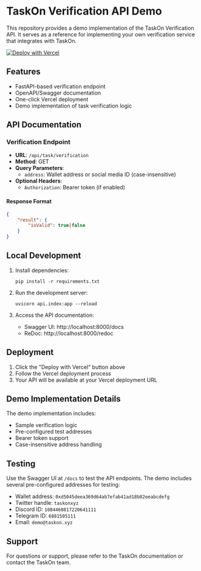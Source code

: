 # TaskOn Verification API Demo

This repository provides a demo implementation of the TaskOn Verification API. It serves as a reference for implementing your own verification service that integrates with TaskOn.

[![Deploy with Vercel](https://vercel.com/button)](https://vercel.com/new/clone?repository-url=https%3A%2F%2Fgithub.com%2Ftaskon-xyz%2Ftaskon-verification-demo)

## Features

- FastAPI-based verification endpoint
- OpenAPI/Swagger documentation
- One-click Vercel deployment
- Demo implementation of task verification logic

## API Documentation

### Verification Endpoint

- **URL**: `/api/task/verification`
- **Method**: GET
- **Query Parameters**: 
  - `address`: Wallet address or social media ID (case-insensitive)
- **Optional Headers**:
  - `Authorization`: Bearer token (if enabled)

#### Response Format

```json
{
    "result": {
        "isValid": true|false
    }
}
```

## Local Development

1. Install dependencies:
   ```
   pip install -r requirements.txt
   ```

2. Run the development server:
   ```
   uvicorn api.index:app --reload
   ```

3. Access the API documentation:
   - Swagger UI: http://localhost:8000/docs
   - ReDoc: http://localhost:8000/redoc

## Deployment

1. Click the "Deploy with Vercel" button above
2. Follow the Vercel deployment process
3. Your API will be available at your Vercel deployment URL

## Demo Implementation Details

The demo implementation includes:

- Sample verification logic
- Pre-configured test addresses
- Bearer token support
- Case-insensitive address handling

## Testing

Use the Swagger UI at `/docs` to test the API endpoints. The demo includes several pre-configured addresses for testing:

- Wallet address: `0xd5045deea369d64ab7efab41ad18b82eeabcdefg`
- Twitter handle: `taskonxyz`
- Discord ID: `1084460817220641111`
- Telegram ID: `6881505111`
- Email: `demo@taskon.xyz`

## Support

For questions or support, please refer to the TaskOn documentation or contact the TaskOn team.
